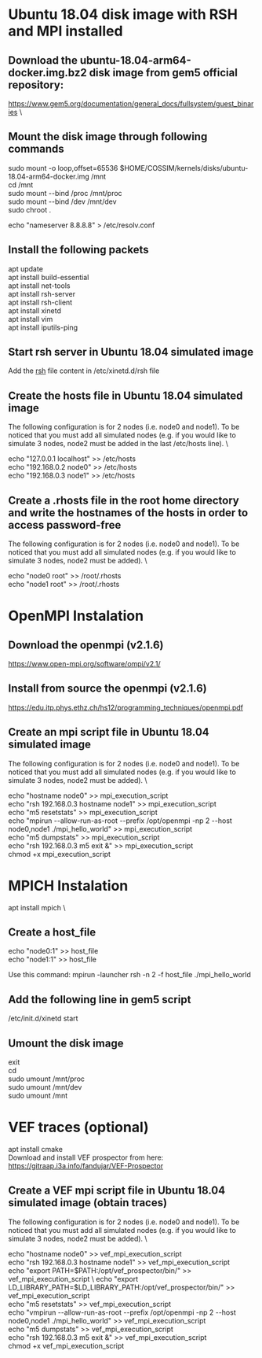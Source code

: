 # Ubuntu 18.04 disk image with RSH and MPI installed

## Download the ubuntu-18.04-arm64-docker.img.bz2 disk image from gem5 official repository: 
https://www.gem5.org/documentation/general_docs/fullsystem/guest_binaries \

## Mount the disk image through following commands
sudo mount -o loop,offset=65536 $HOME/COSSIM/kernels/disks/ubuntu-18.04-arm64-docker.img /mnt \
cd /mnt \
sudo mount --bind /proc /mnt/proc \
sudo mount --bind /dev /mnt/dev \
sudo chroot .

echo "nameserver 8.8.8.8" > /etc/resolv.conf


## Install the following packets
apt update \
apt install build-essential \
apt install net-tools \
apt install rsh-server \
apt install rsh-client \
apt install xinetd \
apt install vim \
apt install iputils-ping

## Start rsh server in Ubuntu 18.04 simulated image
Add the [rsh](rsh) file content in /etc/xinetd.d/rsh file

## Create the hosts file in Ubuntu 18.04 simulated image
The following configuration is for 2 nodes (i.e. node0 and node1). To be noticed that you must add all simulated nodes (e.g. if you would like to simulate 3 nodes, node2 must be added in the last /etc/hosts line). \

echo "127.0.0.1 localhost" >> /etc/hosts \
echo "192.168.0.2 node0" >> /etc/hosts \
echo "192.168.0.3 node1" >> /etc/hosts

## Create a .rhosts file in the root home directory and write the hostnames of the hosts in order to access password-free
The following configuration is for 2 nodes (i.e. node0 and node1). To be noticed that you must add all simulated nodes (e.g. if you would like to simulate 3 nodes, node2 must be added). \

echo "node0 root" >> /root/.rhosts \
echo "node1 root" >> /root/.rhosts

# OpenMPI Instalation
## Download the openmpi (v2.1.6)
https://www.open-mpi.org/software/ompi/v2.1/ 

## Install from source the openmpi (v2.1.6)
https://edu.itp.phys.ethz.ch/hs12/programming_techniques/openmpi.pdf 

## Create an mpi script file in Ubuntu 18.04 simulated image
The following configuration is for 2 nodes (i.e. node0 and node1). To be noticed that you must add all simulated nodes (e.g. if you would like to simulate 3 nodes, node2 must be added). \

echo "hostname node0" >> mpi_execution_script \
echo "rsh 192.168.0.3 hostname node1" >> mpi_execution_script \
echo "m5 resetstats" >> mpi_execution_script \
echo "mpirun --allow-run-as-root --prefix /opt/openmpi -np 2 --host node0,node1 ./mpi_hello_world" >> mpi_execution_script \
echo "m5 dumpstats" >> mpi_execution_script \
echo "rsh 192.168.0.3 m5 exit &" >> mpi_execution_script \
chmod +x mpi_execution_script

# MPICH Instalation
apt install mpich \

## Create a host_file
echo "node0:1" >> host_file \
echo "node1:1" >> host_file

Use this command: mpirun -launcher rsh -n 2 -f host_file ./mpi_hello_world

## Add the following line in gem5 script
/etc/init.d/xinetd start 


## Umount the disk image
exit \
cd \
sudo umount /mnt/proc \
sudo umount /mnt/dev \
sudo umount /mnt


# VEF traces (optional)
apt install cmake \
Download and install VEF prospector from here: https://gitraap.i3a.info/fandujar/VEF-Prospector

## Create a VEF mpi script file in Ubuntu 18.04 simulated image (obtain traces)
The following configuration is for 2 nodes (i.e. node0 and node1). To be noticed that you must add all simulated nodes (e.g. if you would like to simulate 3 nodes, node2 must be added). \

echo "hostname node0" >> vef_mpi_execution_script \
echo "rsh 192.168.0.3 hostname node1" >> vef_mpi_execution_script \
echo "export PATH=$PATH:/opt/vef_prospector/bin/" >> vef_mpi_execution_script \
echo "export LD_LIBRARY_PATH=$LD_LIBRARY_PATH:/opt/vef_prospector/bin/" >> vef_mpi_execution_script \
echo "m5 resetstats" >> vef_mpi_execution_script \
echo "vmpirun --allow-run-as-root --prefix /opt/openmpi -np 2 --host node0,node1 ./mpi_hello_world" >> vef_mpi_execution_script \
echo "m5 dumpstats" >> vef_mpi_execution_script \
echo "rsh 192.168.0.3 m5 exit &" >> vef_mpi_execution_script \
chmod +x vef_mpi_execution_script
